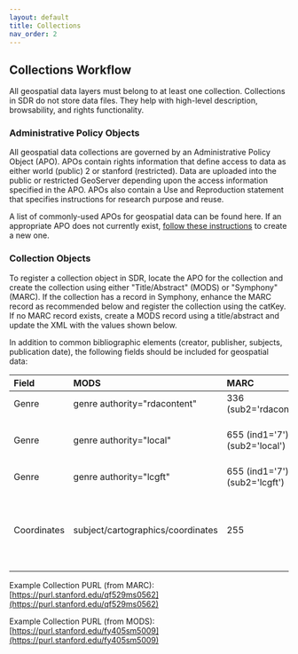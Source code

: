 ```yaml
---
layout: default
title: Collections
nav_order: 2
---
```


## Collections Workflow

All geospatial data layers must belong to at least one collection. Collections in SDR do not store data files. They help with high-level description, browsability, and rights functionality.

### Administrative Policy Objects

All geospatial data collections are governed by an Administrative Policy Object (APO). APOs contain rights information that define access to data as either world (public) 2 or stanford (restricted). Data are uploaded into the public or restricted GeoServer depending upon the access information specified in the APO. APOs also contain a Use and Reproduction statement that specifies instructions for research purpose and reuse.

A list of commonly-used APOs for geospatial data can be found here. If an appropriate APO does not currently exist, [follow these instructions](https://consul.stanford.edu/display/DLSSDOCS/Argo+-+How+to+Create+an+APO) to create a new one.

### Collection Objects

To register a collection object in SDR, locate the APO for the collection and create the collection using either "Title/Abstract" (MODS) or "Symphony" (MARC). If the collection has a record in Symphony, enhance the MARC record as recommended below and register the collection using the catKey. If no MARC record exists, create a MODS record using a title/abstract and update the XML with the values shown below.

In addition to common bibliographic elements (creator, publisher, subjects, publication date), the following fields should be included for geospatial data:

|Field|MODS|MARC|Value|
|:-----|:------|:------|:------|
|Genre|genre authority="rdacontent"|336 (sub2='rdacontent')|cartographic dataset|
|Genre|genre authority="local"|655 (ind1='7'), (sub2='local')|Geographic information systems data|
|Genre|genre authority="lcgft"|655 (ind1='7'), (sub2='lcgft')|Geospatial data|
|Coordinates|subject/cartographics/coordinates|255|(W 121.4851--W 120.3878/N 038.0775--N 037.1347)|

Example Collection PURL (from MARC): [https://purl.stanford.edu/qf529ms0562](https://purl.stanford.edu/qf529ms0562)

Example Collection PURL (from MODS): [https://purl.stanford.edu/fy405sm5009](https://purl.stanford.edu/fy405sm5009)
